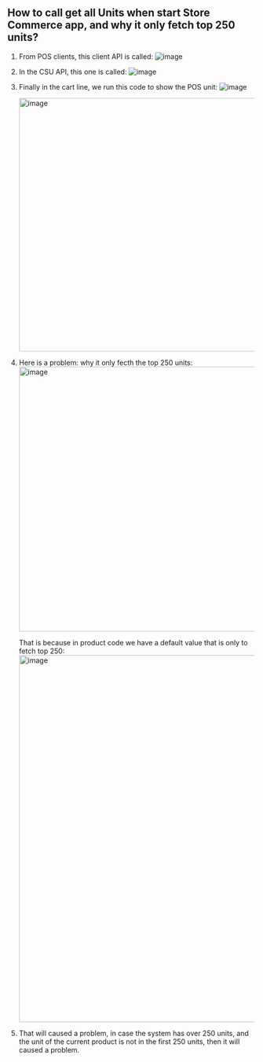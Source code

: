 ## How to call get all Units when start Store Commerce app, and why it only fetch top 250 units?

1. From POS clients, this client API  is called:
![image](https://github.com/zhangguanghuib/NewCommerceSDK/assets/14832260/dfda3930-b562-4a05-989f-982850e97a21)

2. In the CSU  API, this one is called:
   ![image](https://github.com/zhangguanghuib/NewCommerceSDK/assets/14832260/c668bc7a-23ba-4621-998b-27614809e11a)

3. Finally in the cart line, we run this code to show the POS unit:
   ![image](https://github.com/zhangguanghuib/NewCommerceSDK/assets/14832260/01ba4de5-7905-4594-b142-eb3e5f6af25c)<br/>

     <img width="516" alt="image" src="https://github.com/zhangguanghuib/NewCommerceSDK/assets/14832260/9b79bc19-bc5b-4ea0-a314-5629deaa76cd">

 4. Here is a problem: why it only fecth the top 250 units:
    <img width="539" alt="image" src="https://github.com/zhangguanghuib/NewCommerceSDK/assets/14832260/e3b8f279-126d-484c-a464-8f4d7665c9f2">

    That is because in product code we have a default value that is only to fetch top 250:
    <img width="747" alt="image" src="https://github.com/zhangguanghuib/NewCommerceSDK/assets/14832260/1f113a45-432c-42ae-b061-c0c057046272">

  5. That will caused a problem, in case the system has over 250 units,  and the unit of the current product is not in the first 250 units,  then it will caused a problem.




